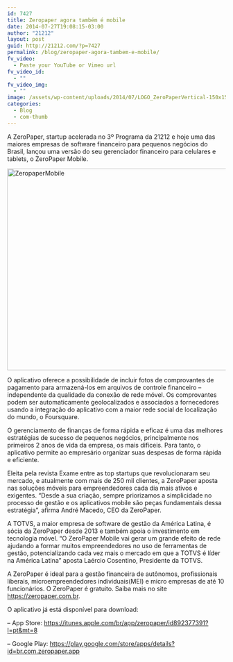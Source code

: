 ```yaml
---
id: 7427
title: Zeropaper agora também é mobile
date: 2014-07-27T19:08:15-03:00
author: "21212"
layout: post
guid: http://21212.com/?p=7427
permalink: /blog/zeropaper-agora-tambem-e-mobile/
fv_video:
  - Paste your YouTube or Vimeo url
fv_video_id:
  - ""
fv_video_img:
  - ""
image: /assets/wp-content/uploads/2014/07/LOGO_ZeroPaperVertical-150x150.png
categories:
  - Blog
  - com-thumb
---
```

A ZeroPaper, startup acelerada no 3º Programa da 21212 e hoje uma das maiores empresas de software financeiro para pequenos negócios do Brasil, lançou uma versão do seu gerenciador financeiro para celulares e tablets, o ZeroPaper Mobile.

<img class="aligncenter size-full wp-image-7429" src="{{ site.url }}/assets/wp-content/uploads/2014/07/ZeropaperMobile.jpg" alt="ZeropaperMobile" width="540" height="465" srcset="{{ site.url }}/assets/wp-content/uploads/2014/07/ZeropaperMobile.jpg 540w, {{ site.url }}/assets/wp-content/uploads/2014/07/ZeropaperMobile-300x258.jpg 300w" sizes="(max-width: 540px) 100vw, 540px" />

O aplicativo oferece a possibilidade de incluir fotos de comprovantes de pagamento para armazená-los em arquivos de controle financeiro – independente da qualidade da conexão de rede móvel. Os comprovantes podem ser automaticamente geolocalizados e associados a fornecedores usando a integração do aplicativo com a maior rede social de localização do mundo, o Foursquare.

O gerenciamento de finanças de forma rápida e eficaz é uma das melhores estratégias de sucesso de pequenos negócios, principalmente nos primeiros 2 anos de vida da empresa, os mais difíceis. Para tanto, o aplicativo permite ao empresário organizar suas despesas de forma rápida e eficiente.

Eleita pela revista Exame entre as top startups que revolucionaram seu mercado, e atualmente com mais de 250 mil clientes, a ZeroPaper aposta nas soluções móveis para empreendedores cada dia mais ativos e exigentes. “Desde a sua criação, sempre priorizamos a simplicidade no processo de gestão e os aplicativos mobile são peças fundamentais dessa estratégia”, afirma André Macedo, CEO da ZeroPaper.

A TOTVS, a maior empresa de software de gestão da América Latina, é sócia da ZeroPaper desde 2013 e também apoia o investimento em tecnologia móvel. “O ZeroPaper Mobile vai gerar um grande efeito de rede ajudando a formar muitos empreendedores no uso de ferramentas de gestão, potencializando cada vez mais o mercado em que a TOTVS é líder na América Latina” aposta Laércio Cosentino, Presidente da TOTVS.

A ZeroPaper é ideal para a gestão financeira de autônomos, profissionais liberais, microempreendedores individuais(MEI) e micro empresas de até 10 funcionários. O ZeroPaper é gratuito. Saiba mais no site https://zeropaper.com.br.

O aplicativo já está disponível para download:

&#8211; App Store: https://itunes.apple.com/br/app/zeropaper/id892377391?l=pt&mt=8

&#8211; Google Play: https://play.google.com/store/apps/details?id=br.com.zeropaper.app